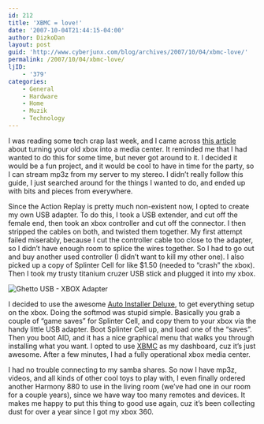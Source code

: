 ```yaml
---
id: 212
title: 'XBMC = love!'
date: '2007-10-04T21:44:15-04:00'
author: DizkoDan
layout: post
guid: 'http://www.cyberjunx.com/blog/archives/2007/10/04/xbmc-love/'
permalink: /2007/10/04/xbmc-love/
ljID:
    - '379'
categories:
    - General
    - Hardware
    - Home
    - Muzik
    - Technology
---
```


I was reading some tech crap last week, and I came across [this article](http://lifehacker.com/software/geek-to-live/transform-your-classic-xbox-into-a-killer-media-center-299809.php) about turning your old xbox into a media center. It reminded me that I had wanted to do this for some time, but never got around to it. I decided it would be a fun project, and it would be cool to have in time for the party, so I can stream mp3z from my server to my stereo. I didn’t really follow this guide, I just searched around for the things I wanted to do, and ended up with bits and pieces from everywhere.

Since the Action Replay is pretty much non-existent now, I opted to create my own USB adapter. To do this, I took a USB extender, and cut off the female end, then took an xbox controller and cut off the connector. I then stripped the cables on both, and twisted them together. My first attempt failed miserably, because I cut the controller cable too close to the adapter, so I didn’t have enough room to splice the wires together. So I had to go out and buy another used controller (I didn’t want to kill my other one). I also picked up a copy of Splinter Cell for like $1.50 (needed to “crash” the xbox). Then I took my trusty titanium cruzer USB stick and plugged it into my xbox.

![Ghetto USB - XBOX Adapter](http://www.cyberjunx.com/ghettocable.jpg)

I decided to use the awesome [Auto Installer Deluxe](http://www.aid.xbox-hq.com/), to get everything setup on the xbox. Doing the softmod was stupid simple. Basically you grab a couple of “game saves” for Splinter Cell, and copy them to your xbox via the handy little USB adapter. Boot Splinter Cell up, and load one of the “saves”. Then you boot AID, and it has a nice graphical menu that walks you through installing what you want. I opted to use [XBMC](http://www.xboxmediacenter.com) as my dashboard, cuz it’s just awesome. After a few minutes, I had a fully operational xbox media center.

I had no trouble connecting to my samba shares. So now I have mp3z, videos, and all kinds of other cool toys to play with, I even finally ordered another Harmony 880 to use in the living room (we’ve had one in our room for a couple years), since we have way too many remotes and devices. It makes me happy to put this thing to good use again, cuz it’s been collecting dust for over a year since I got my xbox 360.